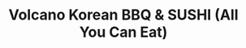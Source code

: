 ---
layout: place
title: "Volcano Korean BBQ & SUSHI (All You Can Eat)"
permalink: /texas/odessa/volcano-korean-bbq-sushi-all-you-can-eat.html
stateAbbr: TX
stateName: Texas
cityName: Odessa
place_id: ChIJ2VF8ZDTJ-4YRBIQDobPA4ww
photos:
  - name: >-
      places/ChIJ2VF8ZDTJ-4YRBIQDobPA4ww/photos/AeeoHcKoatYvnYDnm5ZQDSgWagA0H319SNvnvlklPK8FoIhOtcpCQGndjZycRDhSgr9rnEgew1UO55tsZGZqnHrmrd2K30IIEwwsKt7fxk7Lv7BL71iIdlIJ-TKXN0V1yhQuJifANaqc5NDXBNskTdxaz3zOHPFa2gJOPOLxwk6j8PYmJXpGgETQj-U14LE3bLBKtwZR0R_X0uJ7JufSvl3UYZ5Z2AxEgmavXk9imahdNe5scfN5aCQc6PZ5ps_XIUsDtlhA75p2cXA9PiV0X-imnav9v1EbbJuFix8ttdVvdK85nw
    widthPx: 3024
    heightPx: 4032
    authorAttributions:
      - displayName: Volcano Korean BBQ & SUSHI (All You Can Eat)
        uri: https://maps.google.com/maps/contrib/104998783059752926748
        photoUri: >-
          https://lh3.googleusercontent.com/a-/ALV-UjWXfhES29IRtNKE47ii6E8wemFDgE4EbPJxnZQFuD7lEbVBCPQ=s100-p-k-no-mo
    flagContentUri: >-
      https://www.google.com/local/imagery/report/?cb_client=maps_api_places.places_api&image_key=!1e10!2sAF1QipNIThNCcKL7xFHYB3sPQAYEYV135HHrRao2ZukB&hl=en-US
    googleMapsUri: >-
      https://www.google.com/maps/place//data=!3m4!1e2!3m2!1sAF1QipNIThNCcKL7xFHYB3sPQAYEYV135HHrRao2ZukB!2e10!4m2!3m1!1s0x86fbc934647c51d9:0xce3c0b3a1038404
  - name: >-
      places/ChIJ2VF8ZDTJ-4YRBIQDobPA4ww/photos/AeeoHcJ0U3eTazmqeE3ZxAYksXL730boLJyUDN_XTuwInn0T5lcGmk7swOza3RuRzdwi6gDFH1LgXrbyA40GlppV2h1OMxuRLfEQ_L_Bn6Rjg_tJOQWPzeqS1Qwa_XfYU0UOAvjMJXTBs9NAPf5UT6nf32NkErt6klOZPjzHtgKLNssMIrpA01jLp8xoELaHJYIWJAR_rGxgrnevYP30Esg04u5Fcd_wQZgD8Q_YP80ux53m4inkfps9GF6387BUGoyJB1w5Xb3S5E6LrE42nZkRT89rozUlbmkbfD2S9zH_hN2laA
    widthPx: 1440
    heightPx: 1791
    authorAttributions:
      - displayName: Volcano Korean BBQ & SUSHI (All You Can Eat)
        uri: https://maps.google.com/maps/contrib/104998783059752926748
        photoUri: >-
          https://lh3.googleusercontent.com/a-/ALV-UjWXfhES29IRtNKE47ii6E8wemFDgE4EbPJxnZQFuD7lEbVBCPQ=s100-p-k-no-mo
    flagContentUri: >-
      https://www.google.com/local/imagery/report/?cb_client=maps_api_places.places_api&image_key=!1e10!2sAF1QipNHdxzzHdy82ktOtB3cMGCos69GWeUq3_V8kk_L&hl=en-US
    googleMapsUri: >-
      https://www.google.com/maps/place//data=!3m4!1e2!3m2!1sAF1QipNHdxzzHdy82ktOtB3cMGCos69GWeUq3_V8kk_L!2e10!4m2!3m1!1s0x86fbc934647c51d9:0xce3c0b3a1038404
  - name: >-
      places/ChIJ2VF8ZDTJ-4YRBIQDobPA4ww/photos/AeeoHcIevG7VDibGNfMqDT5HHTY8dRLoymgz7-VDYZ7zEeFVcaTIZe1gDtRnGhm9V74j7GLkhcqd-bGBqpx9p-mUyBFLqF6dUgVqCk5gTIc5jcpV5youO1mPLPHp4Opqfjz9-jKPSkKShKLFQuL19XXafC6TzLFS5a6HYEwoc9uIXGj-Srr2FvzakSEhjXvafU8bky13VO3sWeosOmsML9eQYLoJ8bY2kv_AccmX9znr34csBZqXPl717PhpEMCsLWmlVrZN17CLKvMJRlRDkpoK_U1lhSc75MzGFJVi0E70cxdg_u1hN7XmnIVv94PThj4zgwylQ_GYTVMbbYlw16Ds2UxpZ8P_nzcjLKA8GDyCIQHwMg9_LgrJYOafaFTfg9yXW6uNUi6OTT3zvsuygOt_6bOzWjXMfdNelKctz21M-klhCg
    widthPx: 4000
    heightPx: 2252
    authorAttributions:
      - displayName: Javier Ramirez
        uri: https://maps.google.com/maps/contrib/114403608358876613366
        photoUri: >-
          https://lh3.googleusercontent.com/a/ACg8ocJiAPok8kIO8EGu7GrB-AsVQomT239TGJKvQwIkcj7jeOECMg=s100-p-k-no-mo
    flagContentUri: >-
      https://www.google.com/local/imagery/report/?cb_client=maps_api_places.places_api&image_key=!1e10!2sCIHM0ogKEICAgIDjj7zqTA&hl=en-US
    googleMapsUri: >-
      https://www.google.com/maps/place//data=!3m4!1e2!3m2!1sCIHM0ogKEICAgIDjj7zqTA!2e10!4m2!3m1!1s0x86fbc934647c51d9:0xce3c0b3a1038404
  - name: >-
      places/ChIJ2VF8ZDTJ-4YRBIQDobPA4ww/photos/AeeoHcKdfbYaSG1hIMACfqxyvXbnpmE81bbmPm9Qv0d5fZ2r6XNEHzAS4Hu2ifXFRnUp4hn-J1DnfZIwHGcVi3QkUcxIK7FQmMyJPpKVR23JZMaTukKhgd6qHi_Y8wtEOLoXQeXXYDznQocWYSV_0MrxtUoqVosEOZR6f-8OZ7qsEIBUNuOlKlcWuKt93cPm9Tta2LqFjW0OhjyfkHCDWdIBIj2GKpzUf0UrKnfqJojvWa8HvQfmjiVJsU1b-iXqIhwxbQgezpgqC8S85pvug6pz2cb178c4DZCB8FVjzQMDK8AlmGVc8qxVtAZ6fWqDwIqrz1QlEEb3cuRv-mBYWtCK9hBa2SGsW9MSK8XCptAl3ovq3OLiJaip-IjktbpVtGJR_Iqx004g3_v1XpWcjMksmijuMMOpCHzUQpnxFWt8Vqi1KQ
    widthPx: 4000
    heightPx: 3000
    authorAttributions:
      - displayName: Denise Curd
        uri: https://maps.google.com/maps/contrib/115735250937339212102
        photoUri: >-
          https://lh3.googleusercontent.com/a-/ALV-UjUj78UDEGl_jokydgAQyZy2RX_TRkgapeOTEKBl88HPCGFGX8h-=s100-p-k-no-mo
    flagContentUri: >-
      https://www.google.com/local/imagery/report/?cb_client=maps_api_places.places_api&image_key=!1e10!2sCIHM0ogKEICAgIC3p9WaGA&hl=en-US
    googleMapsUri: >-
      https://www.google.com/maps/place//data=!3m4!1e2!3m2!1sCIHM0ogKEICAgIC3p9WaGA!2e10!4m2!3m1!1s0x86fbc934647c51d9:0xce3c0b3a1038404
  - name: >-
      places/ChIJ2VF8ZDTJ-4YRBIQDobPA4ww/photos/AeeoHcIxNESF8kv8dBSVBJvErbEyU-RzLeOdKQGkpovD2A8bpfx-QUivdlyfAjfG5hdO0SMkBO9mi6iPHbeMp224_llHijDosE9wxlOI5V1P29R2uj3nxmvJyUNv_tqdrvUKcZQAqstz_kpUkED7JL1s6OEVszR3ANHerq-7bKL4Xx38pOWtBRriZsHm-LaJ_2yvpd1o1UCTtgI9C1Pc5vCiHeyMvXiNBUuavjTivsTqFR2-_XD1LLwMb5WZSfvRKwL5x7-xvpYWIlHZMFqbbrrq8nQWMCfkv3J04B5Dr8yMSlsDYRuVZutIZMJhvGvzdzTjOGN4PXVL2okhB7Jiz79xLgj7ES3taI2wM7Ot6JZt0iFTx9u8DNHxmcAd89c1ctULDMGN2vjELGilzz5RHLIrVaNBGPi2AX69KH9Bm6QaWP9m07E
    widthPx: 4032
    heightPx: 3024
    authorAttributions:
      - displayName: Lovely Star
        uri: https://maps.google.com/maps/contrib/108607876853112255890
        photoUri: >-
          https://lh3.googleusercontent.com/a-/ALV-UjV5M22_QUPxT1oGw8GmeKjUshZdq4BsPbaFeC7mfBTHnhoXFll4=s100-p-k-no-mo
    flagContentUri: >-
      https://www.google.com/local/imagery/report/?cb_client=maps_api_places.places_api&image_key=!1e10!2sCIHM0ogKEICAgICfu4P6yAE&hl=en-US
    googleMapsUri: >-
      https://www.google.com/maps/place//data=!3m4!1e2!3m2!1sCIHM0ogKEICAgICfu4P6yAE!2e10!4m2!3m1!1s0x86fbc934647c51d9:0xce3c0b3a1038404
  - name: >-
      places/ChIJ2VF8ZDTJ-4YRBIQDobPA4ww/photos/AeeoHcKu2tzJbtZsbSoKp-kBUrIEnqCkyV5XFWW4W-69enUbKBJMtb8gaHxQxLqwtF1ceSrEiAlnovjQt5fYfdHVSNMfu7H-mub5MSxuUZ3QuksbR915rCIst3We_gtZ7l6MLqHC_osluPJWYOYYaPABqYZ-amNjT1J74W1B5szf-qbAykg3yWQTK02VwvBH8aYG801NOz9Ur6ItcqDtOg5eygM-HCLhKdynXjSR6H8XhBJEzKfLIR415ub4C_Y1Jv6dwEV2EigufkOZfg0YBF_GMVROJC0llSeATLT4igcib3xSnDyG7mEXHgmspvdamqQ9yF6CVnb2a_dUu3NRh6ITIBqyN1fexYFgNNiZ0CEiWPF4gatP5LQMibaOvZi1AJlREJ4G9cKPJh4bSznwNmnHCOrpPGZZSFZAcnX47nNLw3Uy4CQV
    widthPx: 4624
    heightPx: 3472
    authorAttributions:
      - displayName: Phoenix B. (Bunny Hat Phoenix)
        uri: https://maps.google.com/maps/contrib/108889661830938489757
        photoUri: >-
          https://lh3.googleusercontent.com/a-/ALV-UjX_XR58IXSTVPbCjDiiDSf1aMvGytKRDVeJ34U34itWMdz5-ZcSag=s100-p-k-no-mo
    flagContentUri: >-
      https://www.google.com/local/imagery/report/?cb_client=maps_api_places.places_api&image_key=!1e10!2sCIHM0ogKEICAgIDHj-m83QE&hl=en-US
    googleMapsUri: >-
      https://www.google.com/maps/place//data=!3m4!1e2!3m2!1sCIHM0ogKEICAgIDHj-m83QE!2e10!4m2!3m1!1s0x86fbc934647c51d9:0xce3c0b3a1038404
  - name: >-
      places/ChIJ2VF8ZDTJ-4YRBIQDobPA4ww/photos/AeeoHcK8HAB9QjBNnDY0DTIp6gSU0jdpz51PK9z9EZGagedeNXN648hbJQA_98pmvCwQsR0lEzXMV3o8NDUD3uUZyicIuIWhq5CjzHwk1qJPOOoD9O4lxV74OHq1WGnJrssAb_PA2hA4W2aup_yfQFJeKcNAYd6xwhJTWTkxWpU9_rRjHhGdgGvMMbI3Kqdjfxzy_ovRYS4Y8Qf06TQ-8pa3Za9NmMqtJmL4ravjJOFeKBztol0NeF9TOb1t9ir9MtygwEwmdtV7Nmjf4Ed5-ZgiAe1v1T3_x6aDdGN-wQC35TmQK2Qtnw1qnERTb6WFKT1N4AjJvQIDXUFosC0cQZVy23hPKt12bIqYv1L00b1dc3iRpjuAMn1J9xBoIJkbLTc3hOeTgrYamP4lL3OV4ju5VzNzuktZ8lFRf99aYHruGAM
    widthPx: 4800
    heightPx: 3600
    authorAttributions:
      - displayName: Abisai M.
        uri: https://maps.google.com/maps/contrib/103261624339587400363
        photoUri: >-
          https://lh3.googleusercontent.com/a-/ALV-UjVPJansuNhb2CPAM2GSscryXSnrEdzPxOPSmXFQakuZ72s2q0k1VA=s100-p-k-no-mo
    flagContentUri: >-
      https://www.google.com/local/imagery/report/?cb_client=maps_api_places.places_api&image_key=!1e10!2sCIHM0ogKEICAgICTnPWzLQ&hl=en-US
    googleMapsUri: >-
      https://www.google.com/maps/place//data=!3m4!1e2!3m2!1sCIHM0ogKEICAgICTnPWzLQ!2e10!4m2!3m1!1s0x86fbc934647c51d9:0xce3c0b3a1038404
  - name: >-
      places/ChIJ2VF8ZDTJ-4YRBIQDobPA4ww/photos/AeeoHcKECjE4vVzgXxv7rkKflIFPpdVE6TQ8rq_9SgvXo2AkKDamNJyhGR5Y7rJwlnvC0En3EGk_4yf9Y6hcxA1V4H3QTaukcCQkY8ToHofXntA8HZ2b3_1gbZ6-sQwa9WBwRXRXlEp8C5yaSNcWXSbdk4TVVY5Y5hDWqY4yJaraXpAvtBBqjU8XjeeusMm9yTP_JOKNVYy_RBrc7qBz_JStC7QZX1u8WvBoLk8nL-AY4mm_h1LzvriouezaqGar7eSVj5ygQopaM85cFI_CU9v6Eb-IpLDY3jnTzRR6TXTCDbPAXNoZWWUR-Yg2MkAjQgGE4cMvAveVTKZhkRrjips2Jd0G7cx7UyCyRSnXW0jIcy5rMlOFkTCb1exN4S8gD6ROcgXsbAmpa8HQbyFbKyXazomVKLmWx5najPx9LRB-aMY
    widthPx: 4080
    heightPx: 3072
    authorAttributions:
      - displayName: Arielle Hix
        uri: https://maps.google.com/maps/contrib/105058560004514084018
        photoUri: >-
          https://lh3.googleusercontent.com/a-/ALV-UjV9UOv1hhX3FzgALzqxWNeALjSzUFBLPRQRvb0foY4RWBRCbyJ1Vw=s100-p-k-no-mo
    flagContentUri: >-
      https://www.google.com/local/imagery/report/?cb_client=maps_api_places.places_api&image_key=!1e10!2sCIHM0ogKEICAgIDztNeoQg&hl=en-US
    googleMapsUri: >-
      https://www.google.com/maps/place//data=!3m4!1e2!3m2!1sCIHM0ogKEICAgIDztNeoQg!2e10!4m2!3m1!1s0x86fbc934647c51d9:0xce3c0b3a1038404
  - name: >-
      places/ChIJ2VF8ZDTJ-4YRBIQDobPA4ww/photos/AeeoHcLyHrut_FgPWPBjfXps2N8WaEQCthjzngZMBYUaW4le3UWSJnQaGxvZMWjbrzSdMUAhSW5V1sQ_J402jBk_IyZy8P6ockieBTb7zhzvZiTDYjibbGbEChO9VKYvqYpKZJKP3yaFKUW-qgi6UTCEqFLyGLHvJXQGMxdL9Z_7sSlhaKbHGKkB-_-7ZVMQd2W3-mGK-IdYn8gJq1J1f5Z4YlZcrGLczT4xcumvRy3uEeQn2Neoti1u_FFVlY1OKP_ME3OtbZKGXVbBO2SH-WYo2zE3o9cKofGDhaVJ_W96k0GZYBl3wn-9yQ2OUvep-PwBzYfq52ojZ7ltBg8qjdivSLX3iX3Rzoq1SSNiaAyvJffwQ75WD9gvEfDxhTarbjQaAx05mZ1qv1DrJHmF0adAHMh0wDnVXU46ll9i36uKEYukwA
    widthPx: 4800
    heightPx: 3600
    authorAttributions:
      - displayName: Abisai M.
        uri: https://maps.google.com/maps/contrib/103261624339587400363
        photoUri: >-
          https://lh3.googleusercontent.com/a-/ALV-UjVPJansuNhb2CPAM2GSscryXSnrEdzPxOPSmXFQakuZ72s2q0k1VA=s100-p-k-no-mo
    flagContentUri: >-
      https://www.google.com/local/imagery/report/?cb_client=maps_api_places.places_api&image_key=!1e10!2sCIHM0ogKEICAgICTnPWzTQ&hl=en-US
    googleMapsUri: >-
      https://www.google.com/maps/place//data=!3m4!1e2!3m2!1sCIHM0ogKEICAgICTnPWzTQ!2e10!4m2!3m1!1s0x86fbc934647c51d9:0xce3c0b3a1038404
  - name: >-
      places/ChIJ2VF8ZDTJ-4YRBIQDobPA4ww/photos/AeeoHcLDm_4P6ngRfd641HDRDv47bFHC2maxIPk-UDyhWAVp7Fr2pUJkZuShvIn4PrTc1hfV5sVENdbvw5qQ16Zb1V1-sqNoTIW210j1pkJCpIVKFB9XBzDHTb5ntz-CT0NtNH6Nl04Db4I03qs3xvz8QLsY1lCSFJ1sO0M483pXynl2ekyTPlx19A0H8E9F507txUcxee7269ZDaGIvHfLjMfnIvyFblE7MaDWTvwY4rtAJwkv50Q7lUPoZkhRdPlEYgp_L1jyMBYcW77rbLGRAqtpQeSECkcSHy5VpBqO8FQcB4V0ZwbS4P2UvU3lLFOLsYh50UVJ2-LonCVUn_xelvFxHMh13PHoCAqKRp47Y0eo3awQXXISxPdko_J7b7A0rRqsXlVnBb4Hl2wowAHf1JuwQyPM0kK7CmoabibcD7dCFyg
    widthPx: 3000
    heightPx: 4000
    authorAttributions:
      - displayName: Cecy
        uri: https://maps.google.com/maps/contrib/107026706072044777403
        photoUri: >-
          https://lh3.googleusercontent.com/a/ACg8ocIr4xXw8FjEZL-Cekc8WdbHn-cNmi8bRlEeYT2kpqnTJiAQgQ=s100-p-k-no-mo
    flagContentUri: >-
      https://www.google.com/local/imagery/report/?cb_client=maps_api_places.places_api&image_key=!1e10!2sCIHM0ogKEICAgIDr3Y-Ndw&hl=en-US
    googleMapsUri: >-
      https://www.google.com/maps/place//data=!3m4!1e2!3m2!1sCIHM0ogKEICAgIDr3Y-Ndw!2e10!4m2!3m1!1s0x86fbc934647c51d9:0xce3c0b3a1038404
address: 601 E 42nd St B, Odessa, TX 79762, USA
street: 601 E 42nd St B
city: Odessa
state: TX
zip: '79762'
country: USA
neighborhood: null
latitude: '31.884920'
longitude: '-102.375861'
accessibility_options:
  wheelchairAccessibleParking: true
business_status: OPERATIONAL
name: Volcano Korean BBQ & SUSHI (All You Can Eat)
google_maps_links:
  directionsUri: >-
    https://www.google.com/maps/dir//''/data=!4m7!4m6!1m1!4e2!1m2!1m1!1s0x86fbc934647c51d9:0xce3c0b3a1038404!3e0
  placeUri: https://maps.google.com/?cid=928797825901495300
  writeAReviewUri: >-
    https://www.google.com/maps/place//data=!4m3!3m2!1s0x86fbc934647c51d9:0xce3c0b3a1038404!12e1
  reviewsUri: >-
    https://www.google.com/maps/place//data=!4m4!3m3!1s0x86fbc934647c51d9:0xce3c0b3a1038404!9m1!1b1
  photosUri: >-
    https://www.google.com/maps/place//data=!4m3!3m2!1s0x86fbc934647c51d9:0xce3c0b3a1038404!10e5
primary_type: Restaurant
opening_hours:
  regular: null
  current: null
secondary_opening_hours:
  regular:
    weekdayDescriptions: null
    type: null
  current:
    weekdayDescriptions: null
    type: null
phone: null
price_level: null
price_range: null
rating: null
rating_count: 0
website: null
description: null
reviews: null
parking_options: null
payment_options: null
allow_dogs: null
curbside_pickup: null
delivery: null
dine_in: null
good_for_children: null
good_for_groups: null
good_for_sports: null
live_music: null
menu_for_children: null
outdoor_seating: null
reservable: null
restroom: null
serves_beer: null
serves_breakfast: null
serves_brunch: null
serves_cocktails: null
serves_coffee: null
serves_dinner: null
serves_dessert: null
serves_lunch: null
serves_vegetarian_food: null
serves_wine: null
takeout: null

---